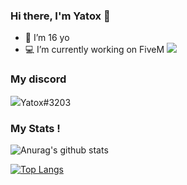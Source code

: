 ### Hi there, I'm Yatox 👋

- 💫 I’m 16 yo
- 💻 I’m currently working on FiveM <img src="https://img.icons8.com/color/18/000000/fivem.png"/>

### My discord
<img top ="25px" src="https://img.icons8.com/nolan/28/discord-logo.png"/>Yatox#3203
<br />

### My Stats !


![Anurag's github stats](https://github-readme-stats.vercel.app/api?username=Yatox18&count_private=true&show_icons=true?theme=buefy)
<br />

[![Top Langs](https://github-readme-stats.vercel.app/api/top-langs/?username=Yatox18)](https://github.com/anuraghazra/github-readme-stats)

